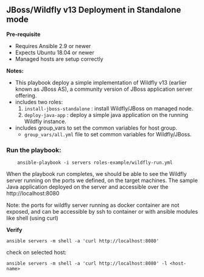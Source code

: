 ## JBoss/Wildfly v13 Deployment in Standalone mode

**Pre-requisite**
- Requires Ansible 2.9 or newer
- Expects Ubuntu 18.04 or newer
- Managed hosts are setup correctly

**Notes:**

* This playbook deploy a simple implementation of Wildfly v13 (earlier known as JBoss AS), a community version of JBoss application server offering.
* includes two roles:
	1. ```install-jboss-standalone``` : install Wildfly/JBoss on managed node. 
	2. ```deploy-java-app``` : deploy a simple java application on the running Wildfly instance.
* includes group_vars to set the common variables for host group.
	* ```group_vars/all.yml``` file to set common variables for Wildfly/JBoss.

### Run the playbook:
```
	ansible-playbook -i servers roles-example/wildfly-run.yml
```
When the playbook run completes, we should be able to see the Wildfly server running on the ports we defined, on the target machines. The sample Java application deployed on the server and accessible over the http://localhost:8080

Note: the ports for wildfly server running as docker container are not exposed, and can be accessible by ssh to container or with ansible modules like shell (using curl)

**Verify**
```
ansible servers -m shell -a 'curl http://localhost:8080'
```
check on selected host:
```
ansible servers -m shell -a 'curl http://localhost:8080' -l <host-name>
```